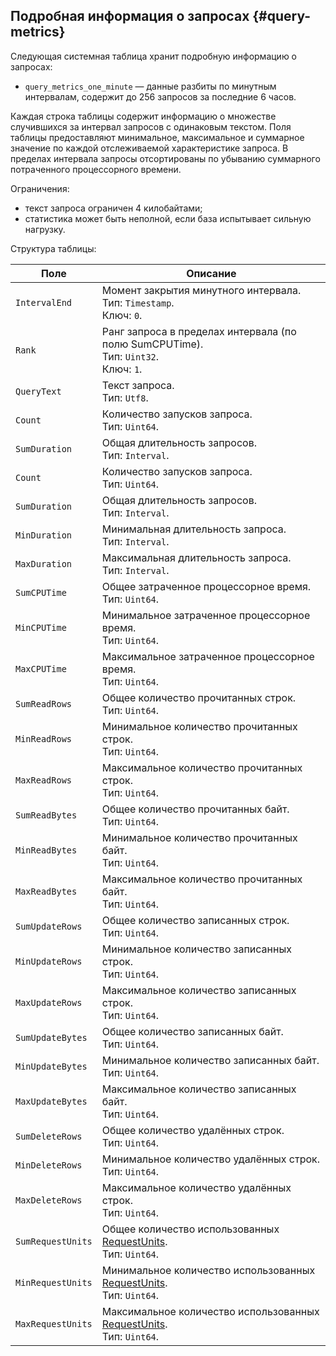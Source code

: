 ## Подробная информация о запросах {#query-metrics}

Следующая системная таблица хранит подробную информацию о запросах:

* `query_metrics_one_minute` — данные разбиты по минутным интервалам, содержит до 256 запросов за последние 6 часов.

Каждая строка таблицы содержит информацию о множестве случившихся за интервал запросов с одинаковым текстом. Поля таблицы предоставляют минимальное, максимальное и суммарное значение по каждой отслеживаемой характеристике запроса. В пределах интервала запросы отсортированы по убыванию суммарного потраченного процессорного времени.

Ограничения:

* текст запроса ограничен 4 килобайтами;
* статистика может быть неполной, если база испытывает сильную нагрузку.

Структура таблицы:

Поле | Описание
---|---
`IntervalEnd` | Момент закрытия минутного интервала.<br>Тип: `Timestamp`.<br>Ключ: `0`.
`Rank` | Ранг запроса в пределах интервала (по полю SumCPUTime).<br>Тип: `Uint32`.<br>Ключ: `1`.
`QueryText` | Текст запроса.<br>Тип: `Utf8`.
`Count` | Количество запусков запроса.<br>Тип: `Uint64`.
`SumDuration` | Общая длительность запросов.<br>Тип: `Interval`.
`Count` | Количество запусков запроса.<br>Тип: `Uint64`.
`SumDuration` | Общая длительность запросов.<br>Тип: `Interval`.
`MinDuration` | Минимальная длительность запроса.<br>Тип: `Interval`.
`MaxDuration` | Максимальная длительность запроса.<br>Тип: `Interval`.
`SumCPUTime` | Общее затраченное процессорное время.<br>Тип: `Uint64`.
`MinCPUTime` | Минимальное затраченное процессорное время.<br>Тип: `Uint64`.
`MaxCPUTime` | Максимальное затраченное процессорное время.<br>Тип: `Uint64`.
`SumReadRows` | Общее количество прочитанных строк.<br>Тип: `Uint64`.
`MinReadRows` | Минимальное количество прочитанных строк.<br>Тип: `Uint64`.
`MaxReadRows` | Максимальное количество прочитанных строк.<br>Тип: `Uint64`.
`SumReadBytes` | Общее количество прочитанных байт.<br>Тип: `Uint64`.
`MinReadBytes` | Минимальное количество прочитанных байт.<br>Тип: `Uint64`.
`MaxReadBytes` | Максимальное количество прочитанных байт.<br>Тип: `Uint64`.
`SumUpdateRows` | Общее количество записанных строк.<br>Тип: `Uint64`.
`MinUpdateRows` | Минимальное количество записанных строк.<br>Тип: `Uint64`.
`MaxUpdateRows` | Максимальное количество записанных строк.<br>Тип: `Uint64`.
`SumUpdateBytes` | Общее количество записанных байт.<br>Тип: `Uint64`.
`MinUpdateBytes` | Минимальное количество записанных байт.<br>Тип: `Uint64`.
`MaxUpdateBytes` | Максимальное количество записанных байт.<br>Тип: `Uint64`.
`SumDeleteRows` | Общее количество удалённых строк.<br>Тип: `Uint64`.
`MinDeleteRows` | Минимальное количество удалённых строк.<br>Тип: `Uint64`.
`MaxDeleteRows` | Максимальное количество удалённых строк.<br>Тип: `Uint64`.
`SumRequestUnits` | Общее количество использованных [RequestUnits](../../../concepts/serverless_and_dedicated.md#serverless-options).<br>Тип: `Uint64`.
`MinRequestUnits` | Минимальное количество использованных [RequestUnits](../../../concepts/serverless_and_dedicated.md#serverless-options).<br>Тип: `Uint64`.
`MaxRequestUnits` | Максимальное количество использованных [RequestUnits](../../../concepts/serverless_and_dedicated.md#serverless-options).<br>Тип: `Uint64`.

